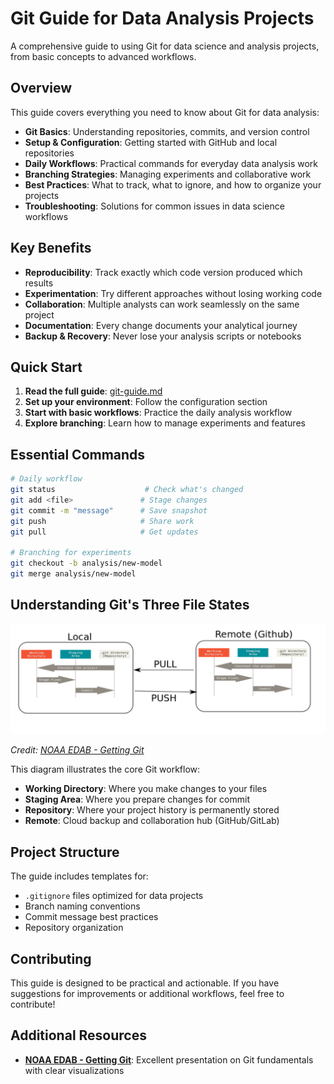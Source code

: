 # Git Guide for Data Analysis Projects

A comprehensive guide to using Git for data science and analysis projects, from basic concepts to advanced workflows.

## Overview

This guide covers everything you need to know about Git for data analysis:

- **Git Basics**: Understanding repositories, commits, and version control
- **Setup & Configuration**: Getting started with GitHub and local repositories
- **Daily Workflows**: Practical commands for everyday data analysis work
- **Branching Strategies**: Managing experiments and collaborative work
- **Best Practices**: What to track, what to ignore, and how to organize your projects
- **Troubleshooting**: Solutions for common issues in data science workflows

## Key Benefits

- **Reproducibility**: Track exactly which code version produced which results
- **Experimentation**: Try different approaches without losing working code
- **Collaboration**: Multiple analysts can work seamlessly on the same project
- **Documentation**: Every change documents your analytical journey
- **Backup & Recovery**: Never lose your analysis scripts or notebooks

## Quick Start

1. **Read the full guide**: [git-guide.md](git-guide.md)
2. **Set up your environment**: Follow the configuration section
3. **Start with basic workflows**: Practice the daily analysis workflow
4. **Explore branching**: Learn how to manage experiments and features

## Essential Commands

```bash
# Daily workflow
git status                    # Check what's changed
git add <file>               # Stage changes
git commit -m "message"      # Save snapshot
git push                     # Share work
git pull                     # Get updates

# Branching for experiments
git checkout -b analysis/new-model
git merge analysis/new-model
```

## Understanding Git's Three File States

![Git Three File States](assets/visualisation_of_three_file_states.png)

*Credit: [NOAA EDAB - Getting Git](https://noaa-edab.github.io/presentations/20190411_Getting_Git_Hardison.html#11)*

This diagram illustrates the core Git workflow:
- **Working Directory**: Where you make changes to your files
- **Staging Area**: Where you prepare changes for commit
- **Repository**: Where your project history is permanently stored
- **Remote**: Cloud backup and collaboration hub (GitHub/GitLab)

## Project Structure

The guide includes templates for:
- `.gitignore` files optimized for data projects
- Branch naming conventions
- Commit message best practices
- Repository organization

## Contributing

This guide is designed to be practical and actionable. If you have suggestions for improvements or additional workflows, feel free to contribute!

## Additional Resources

- **[NOAA EDAB - Getting Git](https://noaa-edab.github.io/presentations/20190411_Getting_Git_Hardison.html#11)**: Excellent presentation on Git fundamentals with clear visualizations